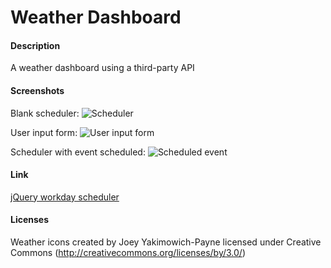 # Weather Dashboard

#### Description

A weather dashboard using a third-party API


#### Screenshots
Blank scheduler:
![Scheduler](assets/scheduler-screencap.png)

User input form:
![User input form](assets/input-form.png)

Scheduler with event scheduled:
![Scheduled event](assets/scheduled-event.png)


#### Link
[jQuery workday scheduler](https://lauracole1900.github.io/apiWeatherDashboard/)



#### Licenses

Weather icons created by Joey Yakimowich-Payne
  licensed under Creative Commons (http://creativecommons.org/licenses/by/3.0/)